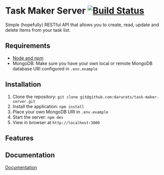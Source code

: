 # Task Maker Server [![Build Status](https://semaphoreci.com/api/v1/ratscode/task-maker-server/branches/master/badge.svg)](https://semaphoreci.com/ratscode/task-maker-server)

Simple (hopefully) RESTful API that allows you to create, read, update and delete items from your task list.

## Requirements

- [Node and npm](http://nodejs.org)
- MongoDB: Make sure you have your own local or remote MongoDB database URI configured in `.env.example`

## Installation

1. Clone the repository: `git clone git@github.com:darurats/task-maker-server.git`
2. Install the application: `npm install`
3. Place your own MongoDB URI in `.env.example`
3. Start the server: `npm dev`
4. View in browser at `http://localhost:3000`

## Features

## Documentation
[Documentation](https://darurats-task-maker.herokuapp.com/apidoc)